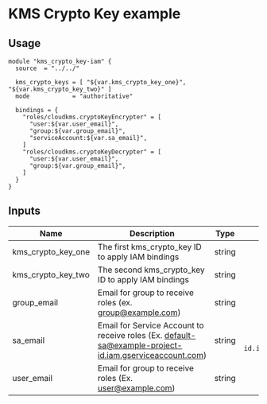 # KMS Crypto Key example

## Usage
```hcl
module "kms_crypto_key-iam" {
  source  = "../../"

  kms_crypto_keys = [ "${var.kms_crypto_key_one}", "${var.kms_crypto_key_two}" ]
  mode            = "authoritative"

  bindings = {
    "roles/cloudkms.cryptoKeyEncrypter" = [
      "user:${var.user_email}",
      "group:${var.group_email}",
      "serviceAccount:${var.sa_email}",
    ]
    "roles/cloudkms.cryptoKeyDecrypter" = [
      "user:${var.user_email}",
      "group:${var.group_email}",
    ]
  }
}
```

## Inputs

| Name | Description | Type | Default | Required |
|------|-------------|:----:|:-----:|:-----:|
| kms_crypto_key\_one | The first kms_crypto_key ID to apply IAM bindings | string | `"kms-crypto-key-1"` | no |
| kms_crypto_key\_two | The second kms_crypto_key ID to apply IAM bindings | string | `"kms-crypto-key-2"` | no |
| group\_email | Email for group to receive roles \(ex. group@example.com\) | string | `"group@example.com"` | no |
| sa\_email | Email for Service Account to receive roles \(Ex. default-sa@example-project-id.iam.gserviceaccount.com\) | string | `"default-sa@example-project-id.iam.gserviceaccount.com"` | no |
| user\_email | Email for group to receive roles \(Ex. user@example.com\) | string | `"user@example.com"` | no |

